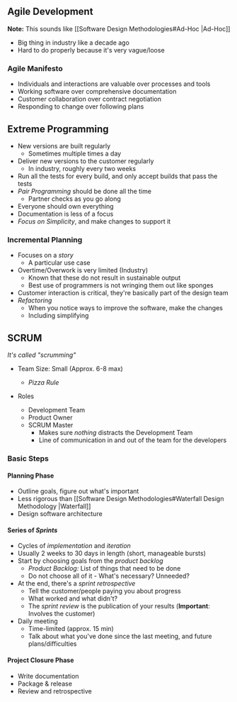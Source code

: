 ## Agile Development
**Note:** This sounds like [[Software Design Methodologies#Ad-Hoc |Ad-Hoc]]

- Big thing in industry like a decade ago
- Hard to do properly because it's very vague/loose

### Agile Manifesto
- Individuals and interactions are valuable over processes and tools
- Working software over comprehensive documentation
- Customer collaboration over contract negotiation
- Responding to change over following plans


## Extreme Programming

- New versions are built regularly
	- Sometimes multiple times a day
- Deliver new versions to the customer regularly
	- In industry, roughly every two weeks
- Run all the tests for every build, and only accept builds that pass the tests
- *Pair Programming* should be done all the time
	- Partner checks as you go along
- Everyone should own everything
- Documentation is less of a focus
- *Focus on Simplicity*, and make changes to support it

### Incremental Planning
- Focuses on a *story*
	- A particular use case
- Overtime/Overwork is very limited (Industry)
	- Known that these do not result in sustainable output
	- Best use of programmers is not wringing them out like sponges
- Customer interaction is critical, they're basically part of the design team
- *Refactoring*
	- When you notice ways to improve the software, make the changes
	- Including simplifying


## SCRUM
*It's called "scrumming"*

- Team Size: Small (Approx. 6-8 max)
	- *Pizza Rule*

- Roles
	- Development Team
	- Product Owner
	- SCRUM Master
		- Makes sure *nothing* distracts the Development Team
		- Line of communication in and out of the team for the developers

### Basic Steps

#### Planning Phase
- Outline goals, figure out what's important
- Less rigorous than [[Software Design Methodologies#Waterfall Design Methodology |Waterfall]]
- Design software architecture

#### Series of *Sprints*
- Cycles of *implementation* and *iteration*
- Usually 2 weeks to 30 days in length (short, manageable bursts)
- Start by choosing goals from the *product backlog*
	- *Product Backlog:* List of things that need to be done
	- Do not choose all of it - What's necessary? Unneeded? 
- At the end, there's a *sprint retrospective*
	- Tell the customer/people paying you about progress
	- What worked and what didn't?
	- The *sprint review* is the publication of your results (**Important**: Involves the customer)
- Daily meeting
	- Time-limited (approx. 15 min)
	- Talk about what you've done since the last meeting, and future plans/difficulties

#### Project Closure Phase
- Write documentation
- Package & release
- Review and retrospective
